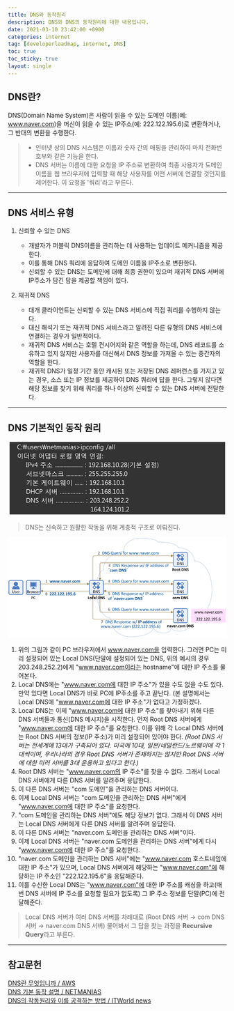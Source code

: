 ```yaml
---
title: DNS와 동작원리
description: DNS와 DNS의 동작원리에 대한 내용입니다.
date: 2021-03-10 23:42:00 +0900
categories: internet
tag: [developerloadmap, internet, DNS]
toc: true
toc_sticky: true
layout: single
---
```


## DNS란?

DNS(Domain Name System)은 사람이 읽을 수 있는 도메인 이름(예: www.naver.com)을 머신이 읽을 수 있는 IP주소(예: 222.122.195.6)로 변환하거나, 그 반대의 변환을 수행한다.

>* 인터넷 상의 DNS 시스템은 이름과 숫자 간의 매핑을 관리하여 마치 전화번호부와 같은 기능을 한다.
>* DNS 서버는 이름에 대한 요청을 IP 주소로 변환하여 최종 사용자가 도메인 이름을 웹 브라우저에 입력할 때 해당 사용자를 어떤 서버에 연결할 것인지를 제어한다. 이 요청을 '쿼리'라고 부른다.

  

------

## DNS 서비스 유형

1. 신뢰할 수 있는 DNS

   * 개발자가 퍼블릭 DNS이름을 관리하는 데 사용하는 업데이트 메커니즘을 제공한다.
   * 이를 통해 DNS 쿼리에 응답하여 도메인 이름을 IP주소로 변환한다.
   * 신뢰할 수 있는 DNS는 도메인에 대해 최종 권한이 있으며 재귀적 DNS 서버에 IP주소가 담긴 답을 제공할 책임이 있다.
  

2. 재귀적 DNS
   * 대개 클라이언트는 신뢰할 수 있는 DNS 서비스에 직접 쿼리를 수행하지 않는다.
   * 대신 해석기 또는 재귀적 DNS 서비스라고 알려진 다른 유형의 DNS 서비스에 연결하는 경우가 일반적이다.
   * 재귀적 DNS 서비스는 호텔 컨시어지와 같은 역할을 하는데, DNS 레코드를 소유하고 있지 않지만 사용자를 대신해서 DNS 정보를 가져올 수 있는 중간자의 역할을 한다.
   * 재귀적 DNS가 일정 기간 동안 캐시된 또는 저장된 DNS 레퍼런스를 가지고 있는 경우, 소스 또는 IP 정보를 제공하여 DNS 쿼리에 답을 한다. 그렇지 않다면 해당 정보를 찾기 위해 쿼리를 하나 이상의 신뢰할 수 있는 DNS 서버에 전달한다.
  

------

## DNS 기본적인 동작 원리

<p align="center">
    <img src="/images/2021-03-10/Netmanias.2011.12.12-ipconfig.gif" alt="" style="zoom: 100%;" />
</p>

> DNS는 신속하고 원활한 작동을 위해 계층적 구조로 이뤄진다.

<p align="center">
    <img src="/images/2021-03-10/Netmanias.2011.12.12-DNS_Basic.gif" alt="" style="zoom: 100%;" />
</p>

1. 위의 그림과 같이 PC 브라우저에서 www.naver.com을 입력한다. 그러면 PC는 미리 설정되어 있는 Local DNS(단말에 설정되어 있는 DNS, 위의 예시의 경우 203.248.252.2)에게 "www.naver.com이라는 hostname"에 대한 IP 주소를 물어본다.    
2. Local DNS에는 "www.naver.com에 대한 IP 주소"가 있을 수도 없을 수도 있다. 만약 있다면 Local DNS가 바로 PC에 IP주소를 주고 끝난다. (본 설명에서는 Local DNS에 "www.naver.com에 대한 IP 주소"가 없다고 가정하겠다.    
3. Local DNS는 이제 "www.naver.com에 대한 IP 주소"를 찾아내기 위해 다른 DNS 서버들과 통신(DNS 메시지)을 시작한다. 먼저 Root DNS 서버에게 "www.naver.com에 대한 IP 주소"를 요청한다. 이를 위해 각 Local DNS 서버에는 Root DNS 서버의 정보(IP 주소)가 미리 설정되어 있어야 한다. _(Root DNS 서버는 전세계에 13대가 구축되어 있다. 미국에 10대, 일본/네덜란드/노르웨이에 각 1대씩이며, 우리나라의 경우 Root DNS 서버가 존재하지는 않지만  Root DNS 서버에 대한 미러 서버를 3대 운용하고 있다고 한다.)_    
4. Root DNS 서버는 "www.naver.com의 IP 주소"를 찾을 수 없다. 그래서 Local DNS 서버에게 다른 DNS 서버를 알려주며 응답한다.    
5. 이 다른 DNS 서버는 "com 도메인"을 관리하는 DNS 서버이다.    
6. 이제 Local DNS 서버는 "com 도메인을 관리하는 DNS 서버"에게 "www.naver.com에 대한 IP 주소"를 요청한다.    
7. "com 도메인을 관리하는 DNS 서버"에도 해당 정보가 없다. 그래서 이 DNS 서버는 Local DNS 서버에게 다른 DNS 서버를 알려주며 응답한다.    
8. 이 다른 DNS 서버는 "naver.com 도메인을 관리하는 DNS 서버"이다.    
9. 이제 Local DNS 서버는 "naver.com 도메인을 관리하는 DNS 서버"에게 다시 "www.naver.com에 대한 IP 주소"를 요청한다.    
10. "naver.com 도메인을 관리하는 DNS 서버"에는 "www.naver.com 호스트네임에 대한 IP 주소"가 있으며, Local DNS 서버에게 해당하는 "www.naver.com"에 해당하는 IP 주소인 "222.122.195.6"을 응답해준다.    
11. 이를 수신한 Local DNS는 "www.naver.com"에 대한 IP 주소를 캐싱을 하고(매번 DNS 서버에 IP 주소를 요청할 필요가 없도록) 그 IP 주소 정보를 단말(PC)에 전달해준다.    

>Local DNS 서버가 여러 DNS 서버를 차례대로 (Root DNS 서버 → com DNS 서버 → naver.com DNS 서버) 물어봐서 그 답을 찾는 과정을 **Recursive Query**라고 부른다.
  
------
## 참고문헌

[DNS란 무엇입니까 / AWS](https://aws.amazon.com/ko/route53/what-is-dns/)  
[DNS 기본 동작 설명 / NETMANIAS](https://www.netmanias.com/ko/post/blog/5353/dns/dns-basic-operation)  
[DNS의 작동원리와 이를 공격하는 방법 / ITWorld news](https://www.itworld.co.kr/news/108921)
